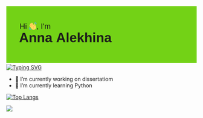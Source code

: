<img src="header.png" alt="альтернативный текст">
<a href="https://git.io/typing-svg"><img src="https://readme-typing-svg.demolab.com?font=Fira+Code&pause=1000&color=44F700&background=4DFBFF00&center=true&width=435&lines=Computer+science+student;Computer+vision+engineer" alt="Typing SVG" /></a>

- 🔭 I’m currently working on dissertatiom
- 🌱 I’m currently learning Python 

[![Top Langs](https://github-readme-stats.vercel.app/api/top-langs/?username=AnnAlekh&layout=compact)](https://github.com/AnnAlekh/github-readme-stats)

![](https://github-profile-summary-cards.vercel.app/api/cards/profile-details?username=AnnAlekh&theme=solarized_dark)



<!--
[![Typing SVG](https://readme-typing-svg.demolab.com?font=Fira+Code&pause=1000&color=44F700&background=4DFBFF00&center=true&width=435&lines=Computer+science+student;Computer+vision+engineer)](https://git.io/typing-svg)

-->
<!--
**AnnAlekh/AnnAlekh** is a ✨ _special_ ✨ repository because its `README.md` (this file) appears on your GitHub profile.

Here are some ideas to get you started:
-->


<!--
- 👯 I’m looking to collaborate on ...
- 🤔 I’m looking for help with ...
- 💬 Ask me about ...
- 📫 How to reach me: ...
- 😄 Pronouns: ...
- ⚡ Fun fact: ...
-->

